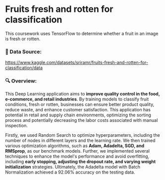 # Fruits fresh and rotten for classification
This coursework uses TensorFlow to determine whether a fruit in an image is fresh or rotten.

### 🔗 Data Source: 
https://www.kaggle.com/datasets/sriramr/fruits-fresh-and-rotten-for-classification/data

### 🔍 Overview:
This Deep Learning application aims to **improve quality control in the food, e-commerce, and retail industries**. By training models to classify fruit conditions, fresh or rotten, businesses can ensure better product quality, reduce waste, and enhance customer satisfaction. This application has potential in retail and supply chain environments, optimizing the sorting process and potentially decreasing the labor costs associated with manual inspection. 

Firstly, we used Random Search to optimize hyperparameters, including the number of nodes in different layers and the learning rate. We then trained various optimization algorithms, such as **Adam, Adadelta, SGD, and RMSprop**, as our benchmark models. Further, we implemented several techniques to enhance the model's performance and avoid overfitting, including **early stopping, adjusting the dropout rate, and varying weight initialization** strategies. Ultimately, the Adadelta model with Batch Normalization achieved a 92.06% accuracy on the testing data.

